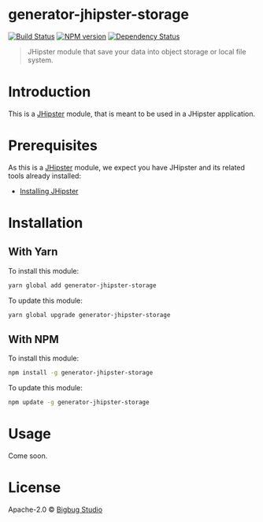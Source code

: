 # generator-jhipster-storage
[![Build Status][circle-ci-image]][circle-ci-url]
[![NPM version][npm-image]][npm-url]
[![Dependency Status][daviddm-image]][daviddm-url]
> JHipster module that save your data into object storage or local file system.

# Introduction

This is a [JHipster](http://jhipster.github.io/) module, that is meant to be used in a JHipster application.

# Prerequisites

As this is a [JHipster](http://jhipster.github.io/) module, we expect you have JHipster and its related tools already installed:

- [Installing JHipster](https://jhipster.github.io/installation.html)

# Installation

## With Yarn

To install this module:

```bash
yarn global add generator-jhipster-storage
```

To update this module:

```bash
yarn global upgrade generator-jhipster-storage
```

## With NPM

To install this module:

```bash
npm install -g generator-jhipster-storage
```

To update this module:

```bash
npm update -g generator-jhipster-storage
```

# Usage

Come soon.

# License

Apache-2.0 © [Bigbug Studio](https://github.com/bigbug-studio)

[npm-image]: https://badge.fury.io/js/generator-jhipster-storage.svg
[npm-url]: https://npmjs.org/package/generator-jhipster-storage
[circle-ci-image]: https://circleci.com/gh/bigbug-studio/generator-jhipster-storage.svg?style=svg
[circle-ci-url]: https://circleci.com/gh/bigbug-studio/generator-jhipster-storage
[daviddm-image]: https://david-dm.org/bigbug-studio/generator-jhipster-storage.svg?theme=shields.io
[daviddm-url]: https://david-dm.org/bigbug-studio/generator-jhipster-storage
